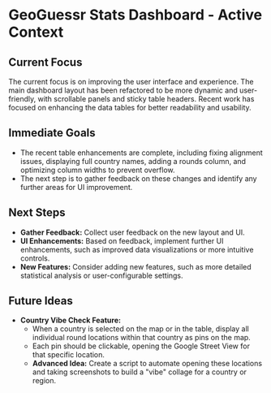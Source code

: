 # GeoGuessr Stats Dashboard - Active Context

## Current Focus

The current focus is on improving the user interface and experience. The main dashboard layout has been refactored to be more dynamic and user-friendly, with scrollable panels and sticky table headers. Recent work has focused on enhancing the data tables for better readability and usability.

## Immediate Goals

*   The recent table enhancements are complete, including fixing alignment issues, displaying full country names, adding a rounds column, and optimizing column widths to prevent overflow.
*   The next step is to gather feedback on these changes and identify any further areas for UI improvement.

## Next Steps

*   **Gather Feedback:** Collect user feedback on the new layout and UI.
*   **UI Enhancements:** Based on feedback, implement further UI enhancements, such as improved data visualizations or more intuitive controls.
*   **New Features:** Consider adding new features, such as more detailed statistical analysis or user-configurable settings.

## Future Ideas

*   **Country Vibe Check Feature:**
    *   When a country is selected on the map or in the table, display all individual round locations within that country as pins on the map.
    *   Each pin should be clickable, opening the Google Street View for that specific location.
    *   **Advanced Idea:** Create a script to automate opening these locations and taking screenshots to build a "vibe" collage for a country or region.
